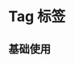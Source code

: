 <script setup>
import Default from './default.vue'
</script>

# Tag 标签

## 基础使用

<Preview comp-name="Tag" demo-name="default">
  <Default />
</Preview>

